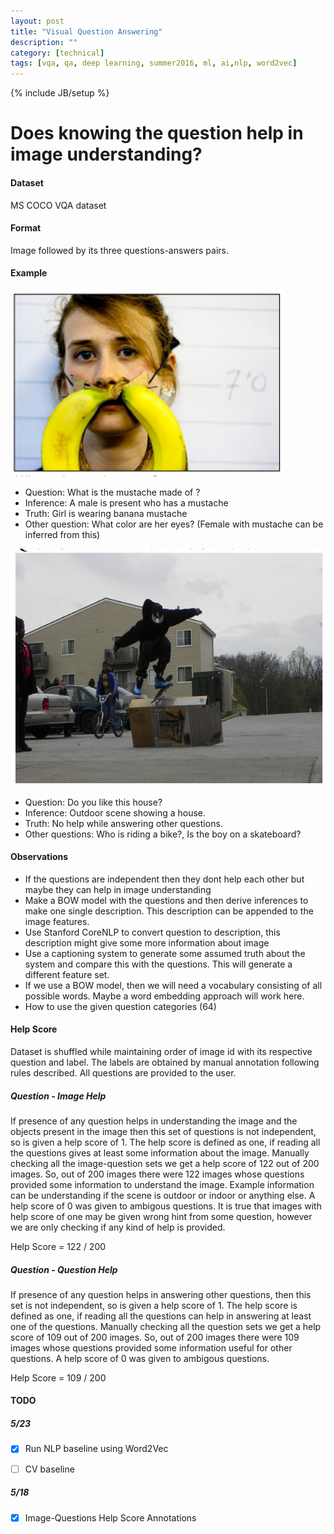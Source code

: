 ```yaml
---
layout: post
title: "Visual Question Answering"
description: ""
category: [technical]
tags: [vqa, qa, deep learning, summer2016, ml, ai,nlp, word2vec]
---
```

{% include JB/setup %}


# Does knowing the question help in image understanding?

#### Dataset

MS COCO VQA dataset 

#### Format

Image followed by its three questions-answers pairs.

#### Example

![](/images/coco1.png)

- Question: What is the mustache made of ?
- Inference: A male is present who has a mustache
- Truth: Girl is wearing banana mustache
- Other question: What color are her eyes? (Female with mustache can be inferred from this)

![](/images/coco2.png)

- Question: Do you like this house?
- Inference: Outdoor scene showing a house. 
- Truth: No help while answering other questions.
- Other questions: Who is riding a bike?, Is the boy on a skateboard?

#### Observations

- If the questions are independent then they dont help each other but maybe they can help in image understanding
- Make a BOW model with the questions and then derive inferences to make one single description. This description can be appended to the image features.
- Use Stanford CoreNLP to convert question to description, this description might give some more information about image
- Use a captioning system to generate some assumed truth about the system and compare this with the questions. This will generate a different feature set. 
- If we use a BOW model, then we will need a vocabulary consisting of all possible words. Maybe a word embedding approach will work here. 
- How to use the given question categories (64)


#### Help Score 

Dataset is shuffled while maintaining order of image id with its respective question and label. The labels are obtained by manual annotation following rules described. All questions are provided to the user. 

##### Question - Image Help 

If presence of any question helps in understanding the image and the objects present in the image then this set of questions is not independent, so is given a help score of 1. The help score is defined as one, if reading all the questions gives at least some information about the image. Manually checking all the image-question sets we get a help score of 122 out of 200 images. So, out of 200 images there were 122 images whose questions provided some information to understand the image. Example information can be understanding if the scene is outdoor or indoor or anything else. A help score of 0 was given to ambigous questions. It is true that images with help score of one may be given wrong hint from some question, however we are only checking if any kind of help is provided. 

Help Score = 122 / 200

##### Question - Question Help

If presence of any question helps in answering other questions, then this set is not independent, so is given a help score of 1. The help score is defined as one, if reading all the questions can help in answering at least one of the questions. Manually checking all the question sets we get a help score of 109 out of 200 images. So, out of 200 images there were 109 images whose questions provided some information useful for other questions. A help score of 0 was given to ambigous questions. 

Help Score = 109 / 200

#### TODO

##### 5/23

- [X] Run NLP baseline using Word2Vec
- [ ] CV baseline


##### 5/18

- [X] Image-Questions Help Score Annotations

